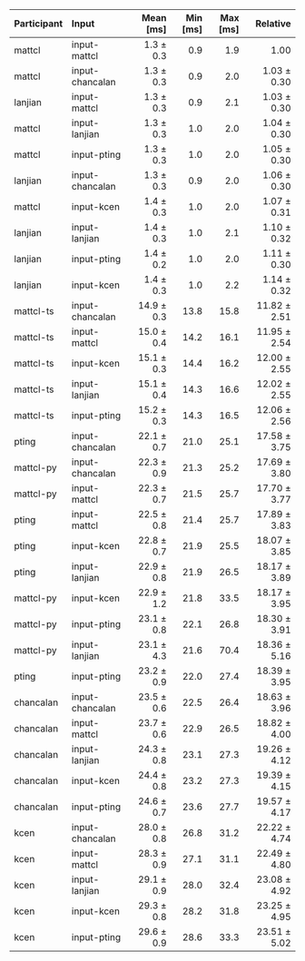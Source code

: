 | Participant | Input | Mean [ms] | Min [ms] | Max [ms] | Relative |
|:---|:---|---:|---:|---:|---:|
| mattcl | input-mattcl | 1.3 ± 0.3 | 0.9 | 1.9 | 1.00 |
| mattcl | input-chancalan | 1.3 ± 0.3 | 0.9 | 2.0 | 1.03 ± 0.30 |
| lanjian | input-mattcl | 1.3 ± 0.3 | 0.9 | 2.1 | 1.03 ± 0.30 |
| mattcl | input-lanjian | 1.3 ± 0.3 | 1.0 | 2.0 | 1.04 ± 0.30 |
| mattcl | input-pting | 1.3 ± 0.3 | 1.0 | 2.0 | 1.05 ± 0.30 |
| lanjian | input-chancalan | 1.3 ± 0.3 | 0.9 | 2.0 | 1.06 ± 0.30 |
| mattcl | input-kcen | 1.4 ± 0.3 | 1.0 | 2.0 | 1.07 ± 0.31 |
| lanjian | input-lanjian | 1.4 ± 0.3 | 1.0 | 2.1 | 1.10 ± 0.32 |
| lanjian | input-pting | 1.4 ± 0.2 | 1.0 | 2.0 | 1.11 ± 0.30 |
| lanjian | input-kcen | 1.4 ± 0.3 | 1.0 | 2.2 | 1.14 ± 0.32 |
| mattcl-ts | input-chancalan | 14.9 ± 0.3 | 13.8 | 15.8 | 11.82 ± 2.51 |
| mattcl-ts | input-mattcl | 15.0 ± 0.4 | 14.2 | 16.1 | 11.95 ± 2.54 |
| mattcl-ts | input-kcen | 15.1 ± 0.3 | 14.4 | 16.2 | 12.00 ± 2.55 |
| mattcl-ts | input-lanjian | 15.1 ± 0.4 | 14.3 | 16.6 | 12.02 ± 2.55 |
| mattcl-ts | input-pting | 15.2 ± 0.3 | 14.3 | 16.5 | 12.06 ± 2.56 |
| pting | input-chancalan | 22.1 ± 0.7 | 21.0 | 25.1 | 17.58 ± 3.75 |
| mattcl-py | input-chancalan | 22.3 ± 0.9 | 21.3 | 25.2 | 17.69 ± 3.80 |
| mattcl-py | input-mattcl | 22.3 ± 0.7 | 21.5 | 25.7 | 17.70 ± 3.77 |
| pting | input-mattcl | 22.5 ± 0.8 | 21.4 | 25.7 | 17.89 ± 3.83 |
| pting | input-kcen | 22.8 ± 0.7 | 21.9 | 25.5 | 18.07 ± 3.85 |
| pting | input-lanjian | 22.9 ± 0.8 | 21.9 | 26.5 | 18.17 ± 3.89 |
| mattcl-py | input-kcen | 22.9 ± 1.2 | 21.8 | 33.5 | 18.17 ± 3.95 |
| mattcl-py | input-pting | 23.1 ± 0.8 | 22.1 | 26.8 | 18.30 ± 3.91 |
| mattcl-py | input-lanjian | 23.1 ± 4.3 | 21.6 | 70.4 | 18.36 ± 5.16 |
| pting | input-pting | 23.2 ± 0.9 | 22.0 | 27.4 | 18.39 ± 3.95 |
| chancalan | input-chancalan | 23.5 ± 0.6 | 22.5 | 26.4 | 18.63 ± 3.96 |
| chancalan | input-mattcl | 23.7 ± 0.6 | 22.9 | 26.5 | 18.82 ± 4.00 |
| chancalan | input-lanjian | 24.3 ± 0.8 | 23.1 | 27.3 | 19.26 ± 4.12 |
| chancalan | input-kcen | 24.4 ± 0.8 | 23.2 | 27.3 | 19.39 ± 4.15 |
| chancalan | input-pting | 24.6 ± 0.7 | 23.6 | 27.7 | 19.57 ± 4.17 |
| kcen | input-chancalan | 28.0 ± 0.8 | 26.8 | 31.2 | 22.22 ± 4.74 |
| kcen | input-mattcl | 28.3 ± 0.9 | 27.1 | 31.1 | 22.49 ± 4.80 |
| kcen | input-lanjian | 29.1 ± 0.9 | 28.0 | 32.4 | 23.08 ± 4.92 |
| kcen | input-kcen | 29.3 ± 0.8 | 28.2 | 31.8 | 23.25 ± 4.95 |
| kcen | input-pting | 29.6 ± 0.9 | 28.6 | 33.3 | 23.51 ± 5.02 |
